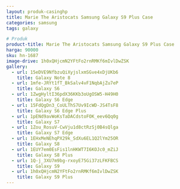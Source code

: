 ```yaml
---
layout: produk-casinghp
title: Marie The Aristocats Samsung Galaxy S9 Plus Case
categories: samsung
tags: galaxy

# Produk
product-title: Marie The Aristocats Samsung Galaxy S9 Plus Case
harga: 90000
sku: hn-1687
image-drive: 1h0xQHjcmN2YFtFo2rnRMKf6mIvlDwZSK
gallery:
  - url: 15eDVE9NfbzuQiXyjslxmSGve4xDjUKb6
    title: Galaxy Note 8
  - url: 1mfe-JRYt1fT_BkSalv4vF1NqbAjZu7eP
    title: Galaxy S6
  - url: 1ZwgHyltI36pdX36KKb3oUgOSW5-H49H0
    title: Galaxy S6 Edge
  - url: 15FdQgDn3_CoULThS7Uv9IcWD-JS4TsF8
    title: Galaxy S6 Edge Plus
  - url: 1pENd9avWoKsTaDACdstoFOK_eev6Qq0g
    title: Galaxy S7
  - url: 1Zou_RosuV-CwVju1d8ctRzSj0B4sQlga
    title: Galaxy S7 Edge
  - url: 1EHxMeNEhqPX29k_SdXu6EL1Q2lYm25OR
    title: Galaxy S8
  - url: 1EUY7em0EsFis1lnHKWT7I6KOJc0_mZiJ
    title: Galaxy S8 Plus
  - url: 1Q-j_3XU7m9bg-rxoyE75Gi37zLFKFBCS
    title: Galaxy S9
  - url: 1h0xQHjcmN2YFtFo2rnRMKf6mIvlDwZSK
    title: Galaxy S9 Plus
---
```

